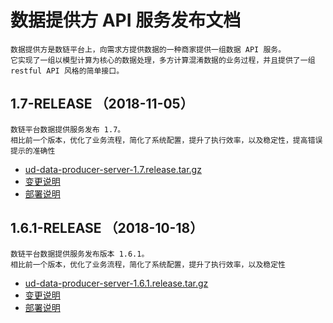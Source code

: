 # 数据提供方 API 服务发布文档

``` 引言
数据提供方是数链平台上，向需求方提供数据的一种商家提供一组数据 API 服务。
它实现了一组以模型计算为核心的数据处理，多方计算混淆数据的业务过程，并且提供了一组 restful API 风格的简单接口。
```

## 1.7-RELEASE （2018-11-05）

```plaintext
数链平台数据提供服务发布 1.7。
相比前一个版本，优化了业务流程，简化了系统配置，提升了执行效率，以及稳定性，提高错误提示的准确性
```

* [ud-data-producer-server-1.7.release.tar.gz](1.7/ud-data-producer-server-1.7.release.tar.gz?raw=true)
* [变更说明](1.7/README.md)
* [部署说明](1.7/DEPLOY.md)

## 1.6.1-RELEASE （2018-10-18）

```plaintext
数链平台数据提供服务发布版本 1.6.1。
相比前一个版本，优化了业务流程，简化了系统配置，提升了执行效率，以及稳定性
```

* [ud-data-producer-server-1.6.1.release.tar.gz](1.6.1/ud-data-producer-server-1.6.1.release.tar.gz?raw=true)
* [变更说明](1.6.1/README.md)
* [部署说明](1.6.1/DEPLOY.md)

